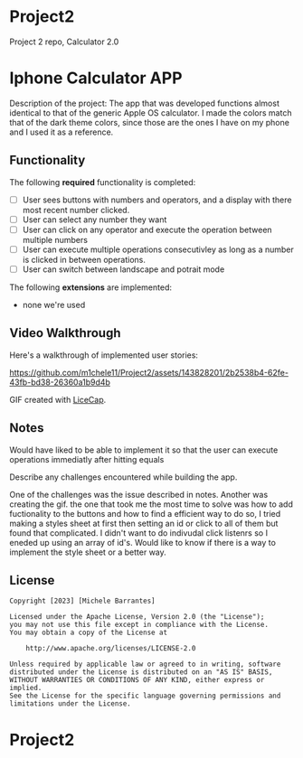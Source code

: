 # Project2
Project 2 repo, Calculator 2.0

# Iphone Calculator APP

Description of the project:
The app that was developed functions almost identical to that of the generic Apple OS calculator. I made the colors match that of the dark theme colors, since those are the ones I have on my phone and I used it as a reference. 

## Functionality 

The following **required** functionality is completed:

* [ ] User sees buttons with numbers and operators, and a display with there most recent number clicked. 
* [ ] User can select any number they want 
* [ ] User can click on any operator and execute the operation between multiple numbers
* [ ] User can execute multiple operations consecutivley as long as a number is clicked in between operations.
* [ ] User can switch between landscape and potrait mode

The following **extensions** are implemented:

* none we're used 

## Video Walkthrough

Here's a walkthrough of implemented user stories:

https://github.com/m1chele11/Project2/assets/143828201/2b2538b4-62fe-43fb-bd38-26360a1b9d4b



GIF created with [LiceCap](http://www.cockos.com/licecap/).

## Notes
Would have liked to be able to implement it so that the user can execute operations immediatly after hitting equals

Describe any challenges encountered while building the app.

One of the challenges was the issue described in notes. 
Another was creating the gif.
the one that took me the most time to solve was how to add fuctionality to the buttons 
and how to find a efficient way to do so, I tried making a styles sheet at first then setting an id or click 
to all of them but found that complicated. I didn't want to do indivudal click listenrs so I eneded up using an array of id's. 
Would like to know if there is a way to implement the style sheet or a better way. 

## License

    Copyright [2023] [Michele Barrantes]

    Licensed under the Apache License, Version 2.0 (the "License");
    you may not use this file except in compliance with the License.
    You may obtain a copy of the License at

        http://www.apache.org/licenses/LICENSE-2.0

    Unless required by applicable law or agreed to in writing, software
    distributed under the License is distributed on an "AS IS" BASIS,
    WITHOUT WARRANTIES OR CONDITIONS OF ANY KIND, either express or implied.
    See the License for the specific language governing permissions and
    limitations under the License.
# Project2

